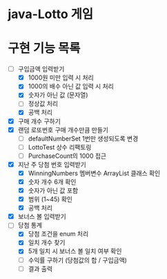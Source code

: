 # java-Lotto 게임

# 구현 기능 목록

- [ ] 구입금액 입력받기
    - [x] 1000원 미만 입력 시 처리
    - [x] 1000의 배수 아닌 값 입력 시 처리
    - [x] 숫자가 아닌 값 (문자열)
    - [ ] 정상값 처리
    - [x] 공백 처리
- [x] 구매 개수 구하기
- [x] 랜덤 로또번호 구매 개수만큼 만들기
    - [ ] defaultNumberSet 1번만 생성되도록 변경
    - [ ] LottoTest 상수 리팩토링
    - [ ] PurchaseCount의 1000 접근
- [x] 지난 주 당첨 번호 입력받기
    - [x] WinningNumbers 멤버변수 ArrayList 클래스 확인
    - [x] 숫자 개수 6개 확인
    - [x] 숫자가 아닌 값 포함
    - [x] 범위 (1~45) 확인
    - [x] 공백 처리
- [x] 보너스 볼 입력받기
- [ ] 당첨 통계
    - [x] 당첨 조건을 enum 처리
    - [x] 일치 개수 찾기
    - [x] 5개 일치 시 보너스 볼 일치 여부 확인
    - [ ] 수익률 구하기 (당첨값의 합 / 구입금액)
    - [ ] 결과 출력